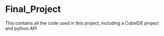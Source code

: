 # Final_Project
This contains all the code used in this project, including a CubeIDE project and python API
